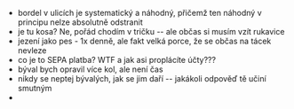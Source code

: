 - bordel v ulicích je systematický a náhodný, přičemž ten náhodný v principu nelze absolutně odstranit
- je tu kosa? Ne, pořád chodím v tričku -- ale občas si musím vzít rukavice
- jezení jako pes - 1x denně, ale fakt velká porce, že se občas na tácek nevleze
- co je to SEPA platba? WTF a jak asi proplácíte účty???
- býval bych opravil více kol, ale není čas
- nikdy se neptej bývalých, jak se jim daří -- jakákoli odpověď tě učiní smutným
-  
